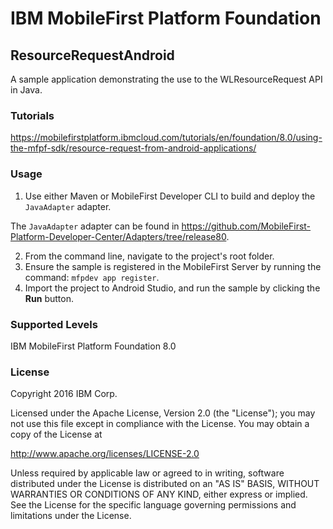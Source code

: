 IBM MobileFirst Platform Foundation
===
## ResourceRequestAndroid
A sample application demonstrating the use to the WLResourceRequest API in Java.

### Tutorials
https://mobilefirstplatform.ibmcloud.com/tutorials/en/foundation/8.0/using-the-mfpf-sdk/resource-request-from-android-applications/

### Usage

1. Use either Maven or MobileFirst Developer CLI to build and deploy the `JavaAdapter` adapter.

  The `JavaAdapter` adapter can be found in https://github.com/MobileFirst-Platform-Developer-Center/Adapters/tree/release80.

2. From the command line, navigate to the project's root folder.
3. Ensure the sample is registered in the MobileFirst Server by running the command: `mfpdev app register`.
4. Import the project to Android Studio, and run the sample by clicking the **Run** button.

### Supported Levels
IBM MobileFirst Platform Foundation 8.0

### License
Copyright 2016 IBM Corp.

Licensed under the Apache License, Version 2.0 (the "License");
you may not use this file except in compliance with the License.
You may obtain a copy of the License at

http://www.apache.org/licenses/LICENSE-2.0

Unless required by applicable law or agreed to in writing, software
distributed under the License is distributed on an "AS IS" BASIS,
WITHOUT WARRANTIES OR CONDITIONS OF ANY KIND, either express or implied.
See the License for the specific language governing permissions and
limitations under the License.
